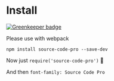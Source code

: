 # Install

[![Greenkeeper badge](https://badges.greenkeeper.io/basarat/source-code-pro.svg)](https://greenkeeper.io/)

Please use with webpack

```
npm install source-code-pro --save-dev
```

Now just `require('source-code-pro')` 🌹

And then `font-family: Source Code Pro`
